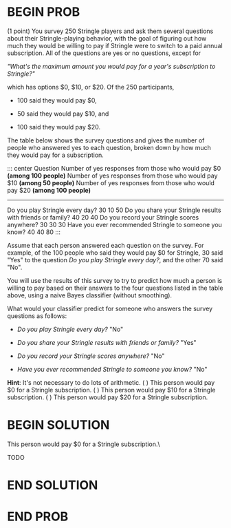 # BEGIN PROB

(1 point) You survey 250 Stringle players and ask them several questions
about their Stringle-playing behavior, with the goal of figuring out how
much they would be willing to pay if Stringle were to switch to a paid
annual subscription. All of the questions are yes or no questions,
except for

*"What's the maximum amount you would pay for a year's subscription to Stringle?"*

which has options \$0, \$10, or \$20. Of the 250 participants,

-   100 said they would pay \$0,

-   50 said they would pay \$10, and

-   100 said they would pay \$20.

The table below shows the survey questions and gives the number of
people who answered yes to each question, broken down by how much they
would pay for a subscription.

::: center
  Question                                                     Number of yes responses from those who would pay \$0 **(among 100 people)**   Number of yes responses from those who would pay \$10 **(among 50 people)**   Number of yes responses from those who would pay \$20 **(among 100 people)**
  ------------------------------------------------------------ ----------------------------------------------------------------------------- ----------------------------------------------------------------------------- ------------------------------------------------------------------------------
  Do you play Stringle every day?                              30                                                                            10                                                                            50
  Do you share your Stringle results with friends or family?   40                                                                            20                                                                            40
  Do you record your Stringle scores anywhere?                 30                                                                            30                                                                            30
  Have you ever recommended Stringle to someone you know?      40                                                                            40                                                                            80
:::

Assume that each person answered each question on the survey. For
example, of the 100 people who said they would pay \$0 for Stringle, 30
said "Yes" to the question *Do you play Stringle every day?*, and the
other 70 said "No".

You will use the results of this survey to try to predict how much a
person is willing to pay based on their answers to the four questions
listed in the table above, using a naive Bayes classifier (without
smoothing).

What would your classifier predict for someone who answers the survey
questions as follows:

-   *Do you play Stringle every day?* "No"

-   *Do you share your Stringle results with friends or family?* "Yes"

-   *Do you record your Stringle scores anywhere?* "No"

-   *Have you ever recommended Stringle to someone you know?* "No"

**Hint**: It's not necessary to do lots of arithmetic.
( ) This person would pay \$0 for a Stringle subscription.
( ) This person would pay \$10 for a Stringle subscription.
( ) This person would pay \$20 for a Stringle subscription.

# BEGIN SOLUTION

This person would pay \$0 for a Stringle subscription.\

TODO

# END SOLUTION

# END PROB
